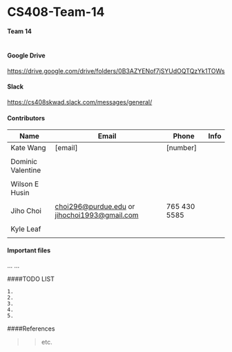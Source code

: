 # CS408-Team-14
<!--

-->

**Team 14**

<!--
Atom
	1. cmd + shift + p
	2. Markdown Preview
-->

#

#### Google Drive
https://drive.google.com/drive/folders/0B3AZYENof7jSYUdOQTQzYk1TOWs
<br />
#### Slack
https://cs408skwad.slack.com/messages/general/
<br />



#### Contributors
| Name               | Email                  | Phone          | Info            |
|--------------------|------------------------|----------------|-----------------|
| Kate Wang          | [email]                | [number]       |                 |
|                    |                        |                |                 |
| Dominic Valentine  |                        |                |                 |
|                    |                        |                |                 |
| Wilson E Husin     |                        |                |                 |
|                    |                        |                |                 |
| Jiho Choi          | choi296@purdue.edu or jihochoi1993@gmail.com | 765 430 5585  |                 |
|                    |                        |                |                 |
| Kyle Leaf          |                        |                |                 |
|                    |                        |                |                 |
		  


#### Important files
...
...
<br />




<!--
	Jiho Choi
		Email	: jihochoi1993@gmail.com
		Web	: http://web.ics.purdue.edu/~choi296/
-->



####TODO LIST

	1.
	2.
	3.
	4.
	5.





####References




>>etc.






<br />
<br />
<br />
<br />

<!--
 Copyright 2017, Purdue Univ.
-->
